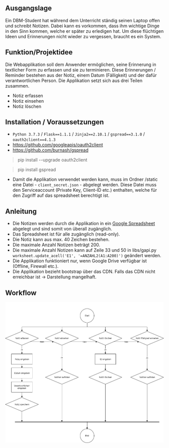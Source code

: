 ## Ausgangslage
Ein DBM-Student hat während dem Unterricht ständig seinen Laptop offen und schreibt Notizen. Dabei kann es vorkommen, dass ihm wichtige Dinge in den Sinn kommen, welche er später zu erledigen hat. Um diese flüchtigen Ideen und Erinnerungen nicht wieder zu vergessen, braucht es ein System. 

## Funktion/Projektidee
Die Webapplikation soll dem Anwender ermöglichen, seine Erinnerung in textlicher Form zu erfassen und sie zu terminieren. Diese Erinnerungen / Reminder bestehen aus der Notiz, einem Datum (Fälligkeit) und der dafür verantwortlichen Person. Die Applikation setzt sich aus drei Teilen zusammen. 

 - Notiz erfassen
 - Notiz einsehen
 - Notiz löschen

## Installation / Voraussetzungen

- `Python 3.7.3` / `Flask==1.1.1` / `Jinja2==2.10.1` / `gspread==3.1.0` / `oauth2client==4.1.3`
- https://github.com/googleapis/oauth2client
- https://github.com/burnash/gspread
> pip install --upgrade oauth2client

> pip install gspread

- Damit die Applikation verwendet werden kann, muss im Ordner /static eine Datei - `client_secret.json` - abgelegt werden. Diese Datei muss den Serviceaccount (Private Key, Client-ID etc.) enthalten, welche für den Zugriff auf das spreadsheet berechtigt ist.


## Anleitung

 - Die Notizen werden durch die Applikation in ein [Google Spreadsheet](https://docs.google.com/spreadsheets/d/1RpGohe8TQ1XF_vHehBqiY8qHROXgtlVR6ozk9we6Blk/edit#gid=152787366) abgelegt und sind somit von überall zugänglich.
 - Das Spreadsheet ist für alle zugänglich (read-only).
 - Die Notiz kann aus max. 40 Zeichen bestehen.
 - Die maximale Anzahl Notizen beträgt 200.
 - Die maximale Anzahl Notizen kann auf Zeile 33 und 50 in libs/gapi.py `worksheet.update_acell('E1', '=ANZAHL2(A1:A200)')` geändert werden. 
 - Die Applikation funktioniert nur, wenn Google Drive verfügbar ist (Offline, Firewall etc.).
 - Die Applikation bezieht bootstrap über das CDN. Falls das CDN nicht erreichbar ist -> Darstellung mangelhaft.

## Workflow

![Workflow](https://github.com/welschmichel/PROGR2/blob/master/workflow/wf.png)
